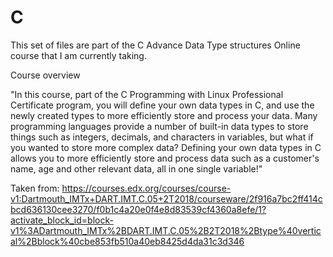 # C
This set of files are part of the C Advance Data Type structures Online course that I am currently taking.

Course overview

"In this course, part of the C Programming with Linux Professional Certificate program,  you will define your own data types in C, and use the newly created types to more efficiently store and process your data. 
Many programming languages provide a number of built-in data types to store things such as integers, decimals, and characters in variables, but what if you wanted to store more complex data? Defining your own data types in C allows you to more efficiently store and process data such as a customer's name, age and other relevant data, all in one single variable!"

Taken from: https://courses.edx.org/courses/course-v1:Dartmouth_IMTx+DART.IMT.C.05+2T2018/courseware/2f916a7bc2ff414cbcd636130cee3270/f0b1c4a20e0f4e8d83539cf4360a8efe/1?activate_block_id=block-v1%3ADartmouth_IMTx%2BDART.IMT.C.05%2B2T2018%2Btype%40vertical%2Bblock%40cbe853fb510a40eb8425d4da31c3d346
